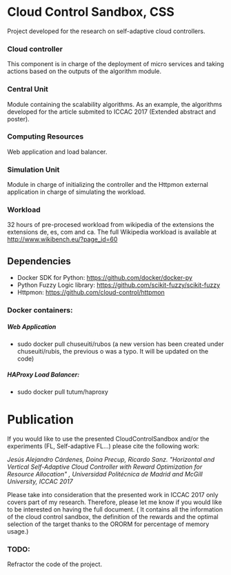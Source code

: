 # Cloud Control Sandbox, CSS

Project developed for the research on self-adaptive cloud controllers. 

### Cloud controller      

This component is in charge of the deployment of micro services and taking actions based on the outputs of the algorithm module. 

### Central Unit       

Module containing the scalability algorithms. As an example, the algorithms developed for the article submited to ICCAC 2017 (Extended abstract and poster). 

### Computing Resources       

Web application and load balancer. 
 
### Simulation Unit      

Module in charge of initializing the controller and the Httpmon external application in charge of simulating the workload.

### Workload

32 hours of pre-procesed workload from wikipedia of the extensions the extensions de, es, com and ca.
The full Wikipedia workload is available at http://www.wikibench.eu/?page_id=60

## Dependencies

- Docker SDK for Python: https://github.com/docker/docker-py
- Python Fuzzy Logic library: https://github.com/scikit-fuzzy/scikit-fuzzy
- Httpmon: https://github.com/cloud-control/httpmon

### Docker containers:

##### Web Application
- sudo docker pull chuseuiti/rubos 
(a new version has been created under chuseuiti/rubis, the previous o was a typo. It will be updated on the code)

##### HAProxy Load Balancer:

- sudo docker pull tutum/haproxy

# Publication

If you would like to use the presented CloudControlSandbox and/or the experiments (FL, Self-adaptive FL...) please cite the following work:

_Jesús Alejandro Cárdenes, Doina Precup, Ricardo Sanz. "Horizontal and Vertical Self-Adaptive Cloud Controller with Reward Optimization for Resource Allocation" , Universidad Politécnica de Madrid and McGill University, ICCAC 2017_

Please take into consideration that the presented work in ICCAC 2017 only covers part of my research. Therefore, please let me know if you would like to be interested on having the full document. ( It contains all the information of the cloud control sandbox, the definition of the rewards and the optimal selection of the target thanks to the ORORM for percentage of memory usage.)



### TODO:
Refractor the code of the project.

